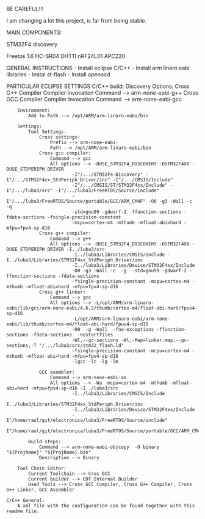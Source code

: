 BE CAREFUL!!!

I am changing a lot this project, is far from being stable.

MAIN COMPONENTS:

STM32F4 discovery

Freetos 1.6
HC-SR04
DHT11
nRF24L01
APC220

GENERAL INSTRUCTIONS
	- Install eclipse C/C++
	- Install arm linaro eabi libraries 
	- Instal st-flash
	- Install openocd
	

PARTICULAR ECLIPSE SETTINGS
	C/C++ build:
		Discovery Options:
			Cross G++ Compiler
				Compiler Invocation Command --> arm-none-eabi-g++
			Cross GCC Compiler
				Compiler Invocation Command --> arm-none-eabi-gcc

		Environment:
			Add to Path --> /opt/ARM/arm-linaro-eabi/bin

		Settings:
			Tool Settings:
				Cross settings:
					Prefix --> arm-none-eabi-
					Path --> /opt/ARM/arm-linaro-eabi/bin
				Cross gcc compiler:
					Command --> gcc
					All options --> -DUSE_STM32F4_DISCOVERY -DSTM32F4XX -DUSE_STDPERIPH_DRIVER 
							-I"/.../STM32F4-Discovery" -I"/.../STM32F4xx_StdPeriph_Driver/inc" -I"/.../CMSIS/Include" 
							-I"/.../CMSIS/ST/STM32F4xx/Include" -I"/.../luba3/src" -I"/.../luba3/FreeRTOS/Source/include" 
							-I"/.../luba3/FreeRTOS/Source/portable/GCC/ARM_CM4F" -O0 -g3 -Wall -c  -g  
							-std=gnu99 -gdwarf-2 -ffunction-sections -fdata-sections -fsingle-precision-constant 
							-mcpu=cortex-m4 -mthumb -mfloat-abi=hard -mfpu=fpv4-sp-d16
				Cross g++ compiler:
					Command --> g++
					All options --> -DUSE_STM32F4_DISCOVERY -DSTM32F4XX -DUSE_STDPERIPH_DRIVER -I../luba3/src 
							-I../luba3/Libraries/CMSIS/Include -I../luba3/Libraries/STM32F4xx_StdPeriph_Driver/inc 
							-I../luba3/Libraries/Device/STM32F4xx/Include 
							-O0 -g3 -Wall -c  -g  -std=gnu99 -gdwarf-2 -ffunction-sections -fdata-sections 
							-fsingle-precision-constant -mcpu=cortex-m4 -mthumb -mfloat-abi=hard -mfpu=fpv4-sp-d16
				Cross g++ linker:
					Command --> gcc
					All options --> -L/opt/ARM/arm-linaro-eabi/lib/gcc/arm-none-eabi/4.6.2/thumb/cortex-m4/float-abi-hard/fpuv4-sp-d16 
							-L/opt/ARM/arm-linaro-eabi/arm-none-eabi/lib/thumb/cortex-m4/float-abi-hard/fpuv4-sp-d16 
							-O0  -g -Wall  -fno-exceptions -ffunction-sections -fdata-sections  -nostartfiles 
							-Wl,--gc-sections -Wl,-Map=linker.map,--gc-sections,-T "/.../luba3/src/stm32_flash.ld" 
							-fsingle-precision-constant -mcpu=cortex-m4 -mthumb -mfloat-abi=hard -mfpu=fpv4-sp-d16 
							-lgcc -lc -lg -lm

				GCC asembler:
					Command --> arm-none-eabi-as
					All options --> -Wa -mcpu=cortex-m4 -mthumb -mfloat-abi=hard -mfpu=fpv4-sp-d16 -I../luba3/src 
							-I../luba3/Libraries/CMSIS/Include 
							-I../luba3/Libraries/STM32F4xx_StdPeriph_Driver/inc 
							-I../luba3/Libraries/Device/STM32F4xx/Include 
							-I"/home/raul/git/electronica/luba3/FreeRTOS/Source/include" 
							-I"/home/raul/git/electronica/luba3/FreeRTOS/Source/portable/GCC/ARM_CM4F"

			Build steps:
				Command --> arm-none-eabi-objcopy  -O binary  "${ProjName}" "${ProjName}.bin" 
				Description --> Binary

		Tool Chain Editor:
			Current Toolchain --> Cros GCC
			Current builder --> CDT Internal Builder
			Used Tools --> Cross GCC Compiler, Cross G++ Compiler, Cross G++ Linker, GCC Assembler

	C/C++ General:
		A xml file with the configuration can be found together with this readme file.

			































